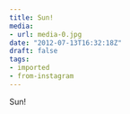```yaml
---
title: Sun!
media:
- url: media-0.jpg
date: "2012-07-13T16:32:18Z"
draft: false
tags:
- imported
- from-instagram
---
```

Sun!
